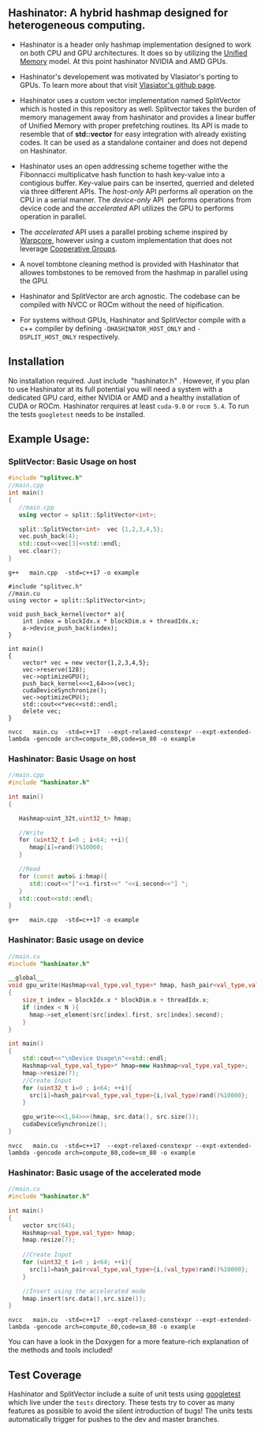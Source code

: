 ## Hashinator: A hybrid hashmap designed for heterogeneous computing.

+ Hashinator is a header only hashmap implementation designed to work on both CPU and GPU architectures. It does so by utilizing the [Unified Memory](https://developer.nvidia.com/blog/unified-memory-cuda-beginners/) model. At this point hashinator NVIDIA and AMD GPUs.  

+ Hashinator's developement was motivated by Vlasiator's porting to GPUs. To learn more about that visit [Vlasiator's github page](https://github.com/fmihpc/vlasiator).

+ Hashinator uses a custom vector implementation named SplitVector which is hosted in this repository as well. Splitvector takes the burden of memory management away from hashinator and provides a linear buffer of Unified Memory with proper prefetching routines. Its API is made to resemble that of **std::vector** for easy integration with already existing codes. It can be used as a standalone container and does not depend on Hashinator.

+ Hashinator uses an open addressing scheme together withe the Fibonnacci multiplicatve hash function to hash key-value into a contigious buffer. Key-value pairs can be inserted, querried and deleted via three different APIs. The *host-only* API performs all operation on the CPU in a serial manner. The *device-only* API  performs operations from device code and the *accelerated* API utilizes the GPU to performs operation in parallel.

+ The *accelerated* API uses a parallel probing scheme inspired by [Warpcore](https://github.com/sleeepyjack/warpcore), however using a custom implementation that does not leverage [Cooperative Groups](https://developer.nvidia.com/blog/cooperative-groups/).

+ A novel tombtone cleaning method is provided with Hashinator that allowes tombstones to be removed from the hashmap in parallel using the GPU.

+ Hashinator and SplitVector are arch agnostic. The codebase can be compiled with NVCC or ROCm without the need of hipification.  

+ For systems without GPUs, Hashinator and SplitVector compile with a c++ compiler by defining ```-DHASHINATOR_HOST_ONLY``` and ```-DSPLIT_HOST_ONLY``` respectively.

## Installation
No installation required. Just include  "hashinator.h" . However, if you plan to use Hashinator at its full potential you will need a system with a dedicated GPU card, either NVIDIA or AMD and  a healthy installation of CUDA or ROCm. Hashinator rerquires at least ```cuda-9.0``` or ```rocm 5.4```. To run the tests ```googletest``` needs to be installed.

## Example Usage: 
### SplitVector: Basic Usage on host  
```c++
#include "splitvec.h"
//main.cpp
int main()
{
   //main.cpp
   using vector = split::SplitVector<int>;

   split::SplitVector<int>  vec {1,2,3,4,5};
   vec.push_back(4);
   std::cout<<vec[3]<<std::endl;
   vec.clear();
}
```
`g++   main.cpp  -std=c++17 -o example`
```
#include "splitvec.h"
//main.cu
using vector = split::SplitVector<int>;

void push_back_kernel(vector* a){
	int index = blockIdx.x * blockDim.x + threadIdx.x;
	a->device_push_back(index);
}

int main()
{
	vector* vec = new vector{1,2,3,4,5};
	vec->reserve(128);
	vec->optimizeGPU();
	push_back_kernel<<<1,64>>>(vec);
	cudaDeviceSynchronize();
	vec->optimizeCPU();
	std::cout<<*vec<<std::endl;
	delete vec;
}
```
`nvcc   main.cu  -std=c++17  --expt-relaxed-constexpr --expt-extended-lambda -gencode arch=compute_80,code=sm_80 -o example`

### Hashinator: Basic Usage on host

```c++
//main.cpp
#include "hashinator.h"

int main()
{

   Hashmap<uint_32t,uint32_t> hmap;

   //Write
   for (uint32_t i=0 ; i<64; ++i){
      hmap[i]=rand()%10000;
   }

   //Read
   for (const auto& i:hmap){
      std::cout<<"["<<i.first<<" "<<i.second<<"] ";
   }
   std::cout<<std::endl;
}
```
`g++   main.cpp  -std=c++17 -o example`
### Hashinator: Basic usage on device

```c++
//main.cu
#include "hashinator.h"

__global__
void gpu_write(Hashmap<val_type,val_type>* hmap, hash_pair<val_type,val_type>*src, size_t N)
{
	size_t index = blockIdx.x * blockDim.x + threadIdx.x;
	if (index < N ){
	  hmap->set_element(src[index].first, src[index].second);
	}
}

int main()
{
	std::cout<<"\nDevice Usage\n"<<std::endl;
	Hashmap<val_type,val_type>* hmap=new Hashmap<val_type,val_type>;
	hmap->resize(7);
	//Create Input
	for (uint32_t i=0 ; i<64; ++i){
	  src[i]=hash_pair<val_type,val_type>{i,(val_type)rand()%10000};
	}

	gpu_write<<<1,64>>>(hmap, src.data(), src.size());
	cudaDeviceSynchronize();
}
```
`nvcc   main.cu  -std=c++17  --expt-relaxed-constexpr --expt-extended-lambda -gencode arch=compute_80,code=sm_80 -o example`

### Hashinator: Basic usage of the accelerated mode
```c++
//main.cu
#include "hashinator.h"

int main()
{
	vector src(64);
	Hashmap<val_type,val_type> hmap;
	hmap.resize(7);
	
	//Create Input
	for (uint32_t i=0 ; i<64; ++i){
	  src[i]=hash_pair<val_type,val_type>{i,(val_type)rand()%10000};
	}

	//Insert using the accelerated mode
	hmap.insert(src.data(),src.size());
}
```
`nvcc   main.cu  -std=c++17  --expt-relaxed-constexpr --expt-extended-lambda -gencode arch=compute_80,code=sm_80 -o example`

You can have a look in the Doxygen for a more feature-rich explanation of the methods and tools included!   

## Test Coverage
Hashinator and SplitVector include a suite of unit tests using [googletest](https://github.com/google/googletest) which live under the ```tests``` directory. These tests try to cover as many features as possible to avoid the silent introduction of bugs! The units tests automatically trigger for pushes to the dev and master branches. 
